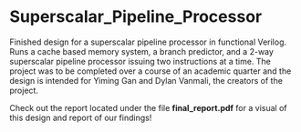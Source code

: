 # Superscalar_Pipeline_Processor
Finished design for a superscalar pipeline processor in functional Verilog. Runs a cache based memory system, a branch predictor, and a 2-way superscalar pipeline processor issuing two instructions at a time. The project was to be completed over a course of an academic quarter and the design is intended for Yiming Gan and Dylan Vanmali, the creators of the project.

Check out the report located under the file **final_report.pdf** for a visual of this design and report of our findings!
